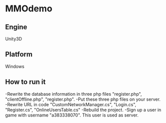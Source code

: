 # MMOdemo

## Engine
Unity3D

## Platform
Windows

## How to run it
-Rewrite the database information in three php files "register.php", "clientOffline.php", "register.php".
-Put these three php files on your server.
-Rewrite URL in code "CustomNetworkManager.cs", "Login.cs", "Register.cs", "OnlineUsersTable.cs"
-Rebuild the project.
-Sign up a user in game with username "a383338070". This user is used as server.
